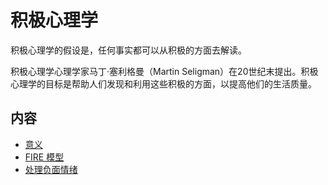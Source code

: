 # 积极心理学
积极心理学的假设是，任何事实都可以从积极的方面去解读。

积极心理学心理学家马丁·塞利格曼（Martin Seligman）在20世纪末提出。积极心理学的目标是帮助人们发现和利用这些积极的方面，以提高他们的生活质量。

## 内容
* [意义](meaning.md)
* [FIRE 模型](fire.md)
* [处理负面情绪](./deal-with-negative-emotions.md)
